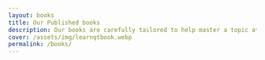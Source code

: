 ```yaml
---
layout: books
title: Our Published books
description: Our books are carefully tailored to help master a topic at hand. We use practical, straight to the point examples to get you to use the concepts as soon as possible. The main topics are Qt, C++, QML, Python and the tooling ecosystem around these technologies.
cover: /assets/img/learnqtbook.webp
permalink: /books/
---
```

